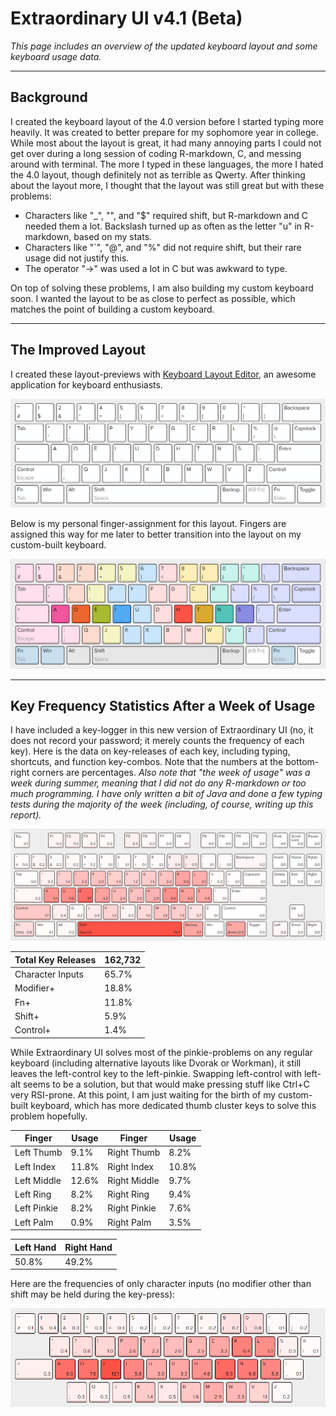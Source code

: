 # Extraordinary UI v4.1 (Beta)

*This page includes an overview of the updated keyboard layout and some keyboard usage data.*

***
## Background

I created the keyboard layout of the 4.0 version before I started typing more heavily. It was created to better prepare for my sophomore year in college. While most about the layout is great, it had many annoying parts I could not get over during a long session of coding R-markdown, C, and messing around with terminal. The more I typed in these languages, the more I hated the 4.0 layout, though definitely not as terrible as Qwerty. After thinking about the layout more, I thought that the layout was still great but with these problems:
* Characters like "_", "\", and "$" required shift, but R-markdown and C needed them a lot. Backslash turned up as often as the letter "u" in R-markdown, based on my stats.
* Characters like "`", "@", and "%" did not require shift, but their rare usage did not justify this.
* The operator "->" was used a lot in C but was awkward to type.

On top of solving these problems, I am also building my custom keyboard soon. I wanted the layout to be as close to perfect as possible, which matches the point of building a custom keyboard.

***
## The Improved Layout

I created these layout-previews with [Keyboard Layout Editor](http://www.keyboard-layout-editor.com/#/gists/ebbbc4f0b8260dfac7d33e087b100bbb), an awesome application for keyboard enthusiasts.

![v4.1 Basic Layout](https://raw.githubusercontent.com/asianboii-chen/AsianboiisUI/master/4.1/4.1_basic_layout.png)

Below is my personal finger-assignment for this layout. Fingers are assigned this way for me later to better transition into the layout on my custom-built keyboard.

![v4.1 Layout Finger Assignment](https://raw.githubusercontent.com/asianboii-chen/AsianboiisUI/master/4.1/4.1_finger_assignment.png)

***
## Key Frequency Statistics After a Week of Usage

I have included a key-logger in this new version of Extraordinary UI (no, it does not record your password; it merely counts the frequency of each key). Here is the data on key-releases of each key, including typing, shortcuts, and function key-combos. Note that the numbers at the bottom-right corners are percentages. *Also note that "the week of usage" was a week during summer, meaning that I did not do any R-markdown or too much programming. I have only written a bit of Java and done a few typing tests during the majority of the week (including, of course, writing up this report).*

![v4.1 Basic Layout](https://raw.githubusercontent.com/asianboii-chen/AsianboiisUI/master/4.1/4.1_one_week_total_stats.png)

| Total Key Releases | 162,732 |
|--------------------|---------|
| Character Inputs   | 65.7%   |
| Modifier+          | 18.8%   |
| Fn+                | 11.8%   |
| Shift+             | 5.9%    |
| Control+           | 1.4%    |

While Extraordinary UI solves most of the pinkie-problems on any regular keyboard (including alternative layouts like Dvorak or Workman), it still leaves the left-control key to the left-pinkie. Swapping left-control with left-alt seems to be a solution, but that would make pressing stuff like Ctrl+C very RSI-prone. At this point, I am just waiting for the birth of my custom-built keyboard, which has more dedicated thumb cluster keys to solve this problem hopefully.

| Finger      | Usage   | Finger       | Usage   |
|-------------|---------|--------------|---------|
| Left Thumb  | 9.1%    | Right Thumb  | 8.2%    |
| Left Index  | 11.8%   | Right Index  | 10.8%   |
| Left Middle | 12.6%   | Right Middle | 9.7%    |
| Left Ring   | 8.2%    | Right Ring   | 9.4%    |
| Left Pinkie | 8.2%    | Right Pinkie | 7.6%    |
| Left Palm   | 0.9%    | Right Palm   | 3.5%    |

| Left Hand | Right Hand |
|-----------|------------|
| 50.8%     | 49.2%      |

Here are the frequencies of only character inputs (no modifier other than shift may be held during the key-press):

![v4.1 Basic Layout](https://raw.githubusercontent.com/asianboii-chen/AsianboiisUI/master/4.1/4.1_one_week_char_stats.png)
